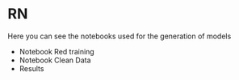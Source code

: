 # RN
Here you can see the notebooks used for the generation of models
- Notebook Red training
- Notebook Clean Data
- Results
